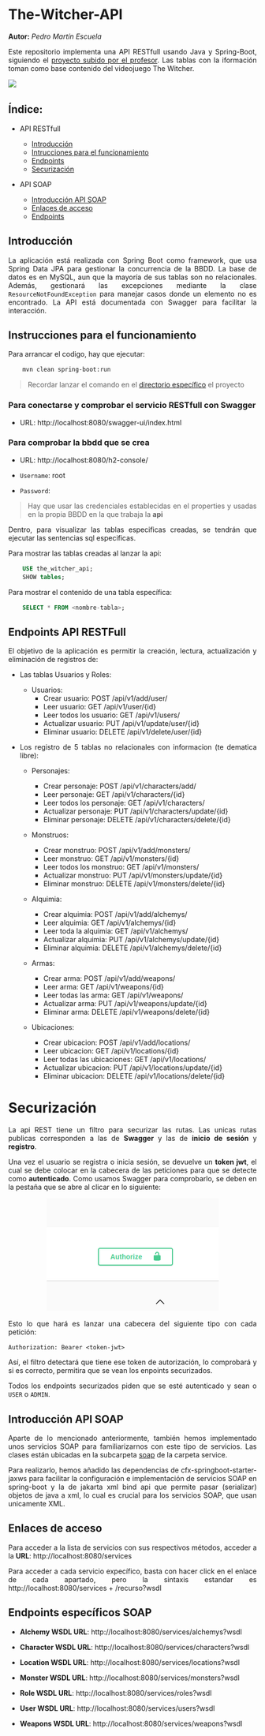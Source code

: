 <div style="text-align: justify;">
    
# The-Witcher-API

__Autor:__ _Pedro Martín Escuela_

Este repositorio implementa una API RESTfull usando Java y Spring-Boot, siguiendo el [proyecto subido por el profesor](). Las tablas con la iformación toman como base contenido del videojuego The Witcher.

<img src="https://assets.nintendo.com/image/upload/q_auto/f_auto/ncom/software/switch/70010000033071/3f7ee6aa3482b514bd443e116022b038a9728f017916ed37da3f09f731a7d5f2"/>

## Índice:

- API RESTfull
    - [Introducción](#introducción)
    - [Intrucciones para el funcionamiento](#instrucciones-para-el-funcionamiento)
    - [Endpoints](#endpoints)
    - [Securización]()

- API SOAP
    - [Introducción API SOAP](#introducción-api-soap)
    - [Enlaces de acceso](#enlaces-de-acceso)
    - [Endpoints](#endpoints-específicos-soap)

## Introducción

La aplicación está realizada con Spring Boot como framework, que usa Spring Data JPA para gestionar la concurrencia de la BBDD. La base de datos es en MySQL, aun que la mayoría de sus tablas son no relacionales. Además, gestionará las excepciones mediante la clase `ResourceNotFoundException` para manejar casos donde un elemento no es encontrado. La API está documentada con Swagger para facilitar la interacción.

## Instrucciones para el funcionamiento

Para arrancar el codigo, hay que ejecutar:

```bash
    mvn clean spring-boot:run
```

> Recordar lanzar el comando en el [directorio específico](./spring-boot-persistence-h2-main/) el proyecto


### Para conectarse y comprobar el servicio RESTfull con Swagger

- URL: http://localhost:8080/swagger-ui/index.html

### Para comprobar la bbdd que se crea

- URL: http://localhost:8080/h2-console/

- `Username`: root
- `Password`: 

> Hay que usar las credenciales establecidas en el properties y usadas en la propia BBDD en la que trabaja la __api__

Dentro, para visualizar las tablas especificas creadas, se tendrán que ejecutar las sentencias sql especificas.

Para mostrar las tablas creadas al lanzar la api:

```sql
    USE the_witcher_api;
    SHOW tables;
```

Para mostrar el contenido de una tabla específica:

```sql
    SELECT * FROM <nombre-tabla>;
```

## Endpoints API RESTFull

El objetivo de la aplicación es permitir la creación, lectura, actualización y eliminación de registros de:

- Las tablas Usuarios y Roles:

    - Usuarios:
        - Crear usuario: POST /api/v1/add/user/
        - Leer usuario: GET /api/v1/user/{id}
        - Leer todos los usuario: GET /api/v1/users/
        - Actualizar usuario: PUT /api/v1/update/user/{id}
        - Eliminar usuario: DELETE /api/v1/delete/user/{id}

- Los registro de 5 tablas no relacionales con informacion (te dematica libre):

    - Personajes:

        - Crear personaje: POST /api/v1/characters/add/
        - Leer personaje: GET /api/v1/characters/{id}
        - Leer todos los personaje: GET /api/v1/characters/
        - Actualizar personaje: PUT /api/v1/characters/update/{id}
        - Eliminar personaje: DELETE /api/v1/characters/delete/{id}

    - Monstruos:

        - Crear monstruo: POST /api/v1/add/monsters/
        - Leer monstruo: GET /api/v1/monsters/{id}
        - Leer todos los monstruo: GET /api/v1/monsters/
        - Actualizar monstruo: PUT /api/v1/monsters/update/{id}
        - Eliminar monstruo: DELETE /api/v1/monsters/delete/{id}

    - Alquimia:

        - Crear alquimia: POST /api/v1/add/alchemys/
        - Leer alquimia: GET /api/v1/alchemys/{id}
        - Leer toda la alquimia: GET /api/v1/alchemys/
        - Actualizar alquimia: PUT /api/v1/alchemys/update/{id}
        - Eliminar alquimia: DELETE /api/v1/alchemys/delete/{id}

    - Armas:

        - Crear arma: POST /api/v1/add/weapons/
        - Leer arma: GET /api/v1/weapons/{id}
        - Leer todas las arma: GET /api/v1/weapons/
        - Actualizar arma: PUT /api/v1/weapons/update/{id}
        - Eliminar arma: DELETE /api/v1/weapons/delete/{id}

    - Ubicaciones:

        - Crear ubicacion: POST /api/v1/add/locations/
        - Leer ubicacion: GET /api/v1/locations/{id}
        - Leer todas las ubicaciones: GET /api/v1/locations/
        - Actualizar ubicacion: PUT /api/v1/locations/update/{id}
        - Eliminar ubicacion: DELETE /api/v1/locations/delete/{id}

# Securización

La api REST tiene un filtro para securizar las rutas. Las unicas rutas publicas corresponden a las de __Swagger__ y las de __inicio de sesión__ y __registro__. 

Una vez el usuario se registra o inicia sesión, se devuelve un __token jwt__, el cual se debe colocar en la cabecera de las peticiones para que se detecte como __autenticado__. Como usamos Swagger para comprobarlo, se deben en la pestaña que se abre al clicar en lo siguiente:

<div align=center>
    <img src="./resources/authorize.png"/>
</div>

Esto lo que hará es lanzar una cabecera del siguiente tipo con cada petición:

```code
Authorization: Bearer <token-jwt>
```

Así, el filtro detectará que tiene ese token de autorización, lo comprobará y si es correcto, permitira que se vean los enpoints securizados.

Todos los endpoints securizados piden que se esté autenticado y sean o `USER` o `ADMIN`.

## Introducción API SOAP

Aparte de lo mencionado anteriormente, también hemos implementado unos servicios SOAP para familiarizarnos con este tipo de servicios. Las clases están ubicadas en la subcarpeta [soap](./code/src/main/java/petermartesc.springboot/service) de la carpeta service. 

Para realizarlo, hemos añadido las dependencias de cfx-springboot-starter-jaxws para facilitar la configuración e implementación de servicios SOAP en spring-boot y la de jakarta xml bind api que permite pasar (serializar) objetos de java a xml, lo cual es crucial para los servicios SOAP, que usan unicamente XML.

## Enlaces de acceso

Para acceder a la lista de servicios con sus respectivos métodos, acceder a la __URL__: http://localhost:8080/services

Para acceder a cada servicio expecífico, basta con hacer click en el enlace de cada apartado, pero la sintaxis estandar es http://localhost:8080/services + /recurso?wsdl


## Endpoints específicos SOAP 

- __Alchemy WSDL URL__: http://localhost:8080/services/alchemys?wsdl

- __Character WSDL URL__: http://localhost:8080/services/characters?wsdl

- __Location WSDL URL__: http://localhost:8080/services/locations?wsdl

- __Monster WSDL URL__: http://localhost:8080/services/monsters?wsdl

- __Role WSDL URL__: http://localhost:8080/services/roles?wsdl

- __User WSDL URL__: http://localhost:8080/services/users?wsdl

- __Weapons WSDL URL__: http://localhost:8080/services/weapons?wsdl


</div>
